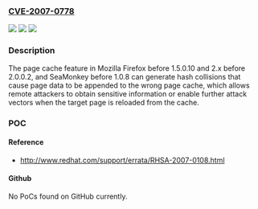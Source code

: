 ### [CVE-2007-0778](https://cve.mitre.org/cgi-bin/cvename.cgi?name=CVE-2007-0778)
![](https://img.shields.io/static/v1?label=Product&message=n%2Fa&color=blue)
![](https://img.shields.io/static/v1?label=Version&message=%3D%20n%2Fa%20&color=brighgreen)
![](https://img.shields.io/static/v1?label=Vulnerability&message=n%2Fa&color=brighgreen)

### Description

The page cache feature in Mozilla Firefox before 1.5.0.10 and 2.x before 2.0.0.2, and SeaMonkey before 1.0.8 can generate hash collisions that cause page data to be appended to the wrong page cache, which allows remote attackers to obtain sensitive information or enable further attack vectors when the target page is reloaded from the cache.

### POC

#### Reference
- http://www.redhat.com/support/errata/RHSA-2007-0108.html

#### Github
No PoCs found on GitHub currently.

